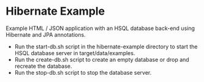 Hibernate Example
===================

Example HTML / JSON application with an HSQL database back-end using Hibernate and JPA annotations.

* Run the start-db.sh script in the hibernate-example directory to start the HSQL database server in target/data/examples.
* Run the create-db.sh script to create an empty database or drop and recreate the database.
* Run the stop-db.sh script to stop the database server.

